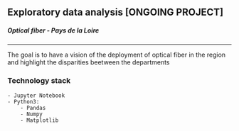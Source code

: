 ## Exploratory data analysis [ONGOING PROJECT]
##### _Optical fiber - Pays de la Loire_
---
The goal is to have a vision of the deployment of optical fiber in the region and highlight the disparities beetween the departments

### Technology stack
    - Jupyter Notebook
    - Python3:
        - Pandas
        - Numpy
        - Matplotlib
